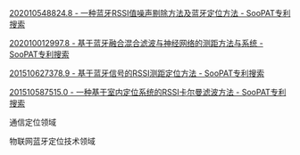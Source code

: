 [202010548824.8 - 一种蓝牙RSSI值噪声剔除方法及蓝牙定位方法 - SooPAT专利搜索](http://www.soopat.com/Patent/202010548824)

[202010012997.8 - 基于蓝牙融合混合滤波与神经网络的测距方法与系统 - SooPAT专利搜索](http://www.soopat.com/Patent/202010012997)

[201510627378.9 - 基于蓝牙信号的RSSI测距定位方法 - SooPAT专利搜索](http://www.soopat.com/Patent/201510627378)

[201510587515.0 - 一种基于室内定位系统的RSSI卡尔曼滤波方法 - SooPAT专利搜索](http://www.soopat.com/Patent/201510587515)

通信定位领域

物联网蓝牙定位技术领域

